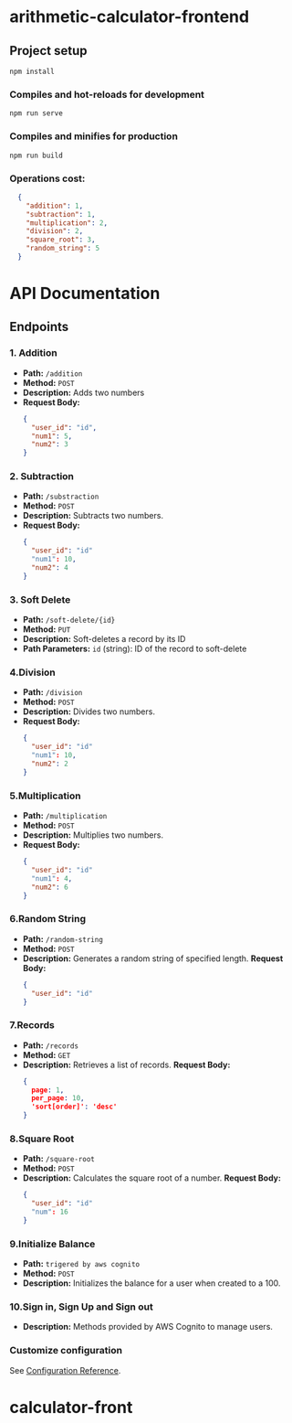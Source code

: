 # arithmetic-calculator-frontend

## Project setup
```
npm install
```

### Compiles and hot-reloads for development
```
npm run serve
```

### Compiles and minifies for production
```
npm run build
```

### Operations cost:
```json
  {
    "addition": 1,
    "subtraction": 1,
    "multiplication": 2,
    "division": 2,
    "square_root": 3,
    "random_string": 5
  }
```
# API Documentation

## Endpoints

### 1. Addition
- **Path:** `/addition`
- **Method:** `POST`
- **Description:** Adds two numbers
- **Request Body:**
  ```json
  {
    "user_id": "id",
    "num1": 5,
    "num2": 3
  }
### 2. Subtraction
- **Path:** `/substraction`
- **Method:** `POST`
- **Description:** Subtracts two numbers.
- **Request Body:**
  ```json
  {
    "user_id": "id"
    "num1": 10,
    "num2": 4
  }
### 3. Soft Delete
- **Path:** `/soft-delete/{id}`
- **Method:** `PUT`
- **Description:** Soft-deletes a record by its ID
- **Path Parameters:** `id` (string): ID of the record to soft-delete

### 4.Division
- **Path:** `/division`
- **Method:** `POST`
- **Description:** Divides two numbers.
- **Request Body:**
  ```json
  {
    "user_id": "id"
    "num1": 10,
    "num2": 2
  }

### 5.Multiplication
- **Path:** `/multiplication`
- **Method:** `POST`
- **Description:** Multiplies two numbers.
- **Request Body:**
  ```json
  {
    "user_id": "id"
    "num1": 4,
    "num2": 6
  }

### 6.Random String
- **Path:** `/random-string`
- **Method:** `POST`
- **Description:** Generates a random string of specified length.
**Request Body:**
  ```json
  {
    "user_id": "id"
  }

### 7.Records
- **Path:** `/records`
- **Method:** `GET`
- **Description:** Retrieves a list of records.
**Request Body:**
  ```json
  {
    page: 1,
    per_page: 10,
    'sort[order]': 'desc'
  }

### 8.Square Root
- **Path:** `/square-root`
- **Method:** `POST`
- **Description:** Calculates the square root of a number.
**Request Body:**
  ```json
  {
    "user_id": "id"
    "num": 16
  }

### 9.Initialize Balance
- **Path:** `trigered by aws cognito`
- **Method:** `POST`
- **Description:** Initializes the balance for a user when created to a 100.

### 10.Sign in, Sign Up and Sign out
- **Description:** Methods provided by AWS Cognito to manage users.


### Customize configuration
See [Configuration Reference](https://cli.vuejs.org/config/).
# calculator-front

